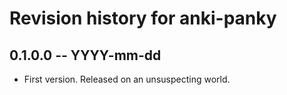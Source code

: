 # Revision history for anki-panky

## 0.1.0.0 -- YYYY-mm-dd

* First version. Released on an unsuspecting world.

